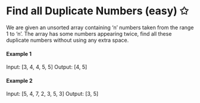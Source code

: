 # Find all Duplicate Numbers (easy) ✩

We are given an unsorted array containing ‘n’ numbers taken from the range 1 to ‘n’. 
The array has some numbers appearing twice, find all these duplicate numbers without using any extra space.

#### Example 1
Input: [3, 4, 4, 5, 5]
Output: [4, 5]

#### Example 2
Input: [5, 4, 7, 2, 3, 5, 3]
Output: [3, 5]

